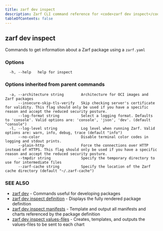 ```yaml
---
title: zarf dev inspect
description: Zarf CLI command reference for <code>zarf dev inspect</code>.
tableOfContents: false
---
```


<!-- Page generated by Zarf; DO NOT EDIT -->

## zarf dev inspect

Commands to get information about a Zarf package using a `zarf.yaml`

### Options

```
  -h, --help   help for inspect
```

### Options inherited from parent commands

```
  -a, --architecture string        Architecture for OCI images and Zarf packages
      --insecure-skip-tls-verify   Skip checking server's certificate for validity. This flag should only be used if you have a specific reason and accept the reduced security posture.
      --log-format string          Select a logging format. Defaults to 'console'. Valid options are: 'console', 'json', 'dev'. (default "console")
  -l, --log-level string           Log level when running Zarf. Valid options are: warn, info, debug, trace (default "info")
      --no-color                   Disable terminal color codes in logging and stdout prints.
      --plain-http                 Force the connections over HTTP instead of HTTPS. This flag should only be used if you have a specific reason and accept the reduced security posture.
      --tmpdir string              Specify the temporary directory to use for intermediate files
      --zarf-cache string          Specify the location of the Zarf cache directory (default "~/.zarf-cache")
```

### SEE ALSO

* [zarf dev](/commands/zarf_dev/)	 - Commands useful for developing packages
* [zarf dev inspect definition](/commands/zarf_dev_inspect_definition/)	 - Displays the fully rendered package definition
* [zarf dev inspect manifests](/commands/zarf_dev_inspect_manifests/)	 - Template and output all manifests and charts referenced by the package definition
* [zarf dev inspect values-files](/commands/zarf_dev_inspect_values-files/)	 - Creates, templates, and outputs the values-files to be sent to each chart

